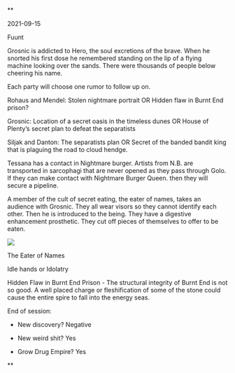 **

2021-09-15

  

Fuunt

  

Grosnic is addicted to Hero, the soul excretions of the brave. When he snorted his first dose he remembered standing on the lip of a flying machine looking over the sands. There were thousands of people below cheering his name. 

  

Each party will choose one rumor to follow up on.

Rohaus and Mendel: Stolen nightmare portrait OR Hidden flaw in Burnt End prison?

Grosnic: Location of a secret oasis in the timeless dunes OR House of Plenty’s secret plan to defeat the separatists 

Siljak and Danton: The separatists plan OR Secret of the banded bandit king that is plaguing the road to cloud hendge. 

  

Tessana has a contact in Nightmare burger. Artists from N.B. are transported in sarcophagi that are never opened as they pass through Golo. If they can make contact with Nightmare Burger Queen. then they will secure a pipeline. 

  

A member of the cult of secret eating, the eater of names, takes an audience with Grosnic. They all wear visors so they cannot identify each other. Then he is introduced to the being. They have a digestive enhancement prosthetic. They cut off pieces of themselves to offer to be eaten.  

![](https://lh6.googleusercontent.com/Pu9oku_MwDQlPFOaAGSubnoaUVzVdwDW0v3O_u4oRocTRFtBSbBIUw3to8vYI5HnGqz1t1cP9cjGjgJ-e7UUA_CQcvkDn-3-VRi7H4K3Krzig98fhIIoQsm0Jxrhke8YM755fc3UG031n2MUww)

The Eater of Names

  

Idle hands or Idolatry 

  

Hidden Flaw in Burnt End Prison - The structural integrity of Burnt End is not so good. A well placed charge or fleshification of some of the stone could cause the entire spire to fall into the energy seas. 

  

End of session:

-   New discovery? Negative
    
-   New weird shit? Yes
    
-   Grow Drug Empire? Yes
    

**